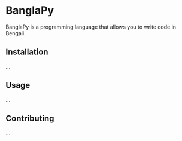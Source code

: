 # BanglaPy

BanglaPy is a programming language that allows you to write code in Bengali.

## Installation
...
## Usage
...
## Contributing
...
